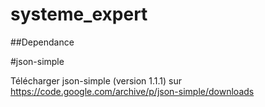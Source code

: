 # systeme_expert

##Dependance

#json-simple

Télécharger json-simple (version 1.1.1) sur https://code.google.com/archive/p/json-simple/downloads 
